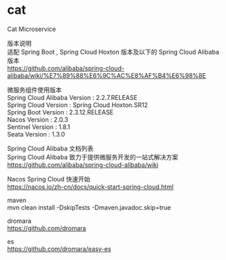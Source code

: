 # cat
Cat Microservice

版本说明<br>
适配 Spring Boot , Spring Cloud Hoxton 版本及以下的 Spring Cloud Alibaba 版本<br>
https://github.com/alibaba/spring-cloud-alibaba/wiki/%E7%89%88%E6%9C%AC%E8%AF%B4%E6%98%8E

微服务组件使用版本<br>
Spring Cloud Alibaba Version  :	2.2.7.RELEASE <br>
Spring Cloud Version  :  Spring Cloud Hoxton.SR12 <br>
Spring Boot Version   :  2.3.12.RELEASE <br>
Nacos Version :  2.0.3 <br>
Sentinel Version  : 1.8.1  <br>
Seata Version : 1.3.0  <br>  

Spring Cloud Alibaba 文档列表<br>
Spring Cloud Alibaba 致力于提供微服务开发的一站式解决方案<br>
https://github.com/alibaba/spring-cloud-alibaba/wiki


Nacos Spring Cloud 快速开始<br>
https://nacos.io/zh-cn/docs/quick-start-spring-cloud.html


maven<br>
mvn clean install -DskipTests -Dmaven.javadoc.skip=true


dromara<br>
https://github.com/dromara


es<br>
https://github.com/dromara/easy-es


